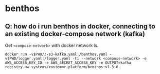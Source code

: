 # benthos

## Q: how do i run benthos in docker, connecting to an existing docker-compose network (kafka)
Get `<compose-network>` with docker network ls.

	docker run -v$PWD/3-s3-kafka.yaml:/benthos.yaml -v$PWD/logger.yaml:/logger.yaml -ti --network <compose-network> -e AWS_ACCESS_KEY_ID -e AWS_SECRET_ACCESS_KEY -e OUTPUT=kafka registry.uw.systems/customer-platform/benthos:v1.3.0
